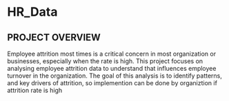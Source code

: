 # HR_Data

## PROJECT OVERVIEW
Employee attrition most times is a critical concern in most organization or businesses, especially when the rate is high. This project focuses on analysing employee attrition data to understand that influences employee turnover in the organization. The goal of this analysis is to identify patterns, and key drivers of attrition, so implemention can be done by organiztion if attrition rate is high
